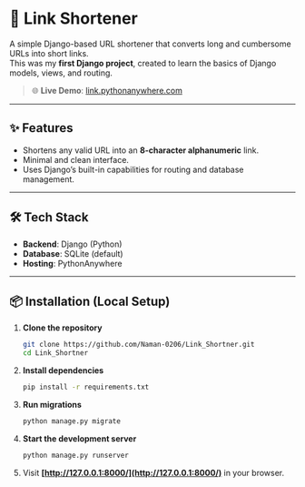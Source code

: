 # 🔗 Link Shortener

A simple Django-based URL shortener that converts long and cumbersome URLs into short links.  
This was my **first Django project**, created to learn the basics of Django models, views, and routing.

> 🌐 **Live Demo**: [link.pythonanywhere.com](https://link.pythonanywhere.com/)

---

## ✨ Features

- Shortens any valid URL into an **8-character alphanumeric** link.
- Minimal and clean interface.
- Uses Django’s built-in capabilities for routing and database management.

---

## 🛠 Tech Stack

- **Backend**: Django (Python)
- **Database**: SQLite (default)
- **Hosting**: PythonAnywhere

---

## 📦 Installation (Local Setup)

1. **Clone the repository**
   ```bash
   git clone https://github.com/Naman-0206/Link_Shortner.git
   cd Link_Shortner
   ```

2. **Install dependencies**

   ```bash
   pip install -r requirements.txt
   ```

3. **Run migrations**

   ```bash
   python manage.py migrate
   ```

4. **Start the development server**

   ```bash
   python manage.py runserver
   ```

5. Visit **[http://127.0.0.1:8000/](http://127.0.0.1:8000/)** in your browser.
